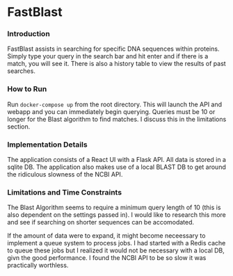 # FastBlast

### Introduction

FastBlast assists in searching for specific DNA sequences within proteins. Simply type your query in the search bar and hit enter and if there is a match, you will see it. There is also a history table to view the results of past searches.

### How to Run

Run `docker-compose up` from the root directory. This will launch the API and webapp and you can immediately begin querying. Queries must be 10 or longer for the Blast algorithm to find matches. I discuss this in the limitations section.

### Implementation Details

The application consists of a React UI with a Flask API. All data is stored in a sqlite DB. The application also makes use of a local BLAST DB to get around the ridiculous slowness of the NCBI API.

### Limitations and Time Constraints

The Blast Algorithm seems to require a minimum query length of 10 (this is also dependent on the settings passed in). I would like to research this more and see if searching on shorter sequences can be accomodated.

If the amount of data were to expand, it might become neceessary to implement a queue system to process jobs. I had started with a Redis cache to queue these jobs but I realized it would not be necessary with a local DB, givn the good performance. I found the NCBI API to be so slow it was practically worthless.
